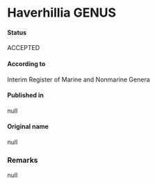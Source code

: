 Haverhillia GENUS
=======

#### Status
ACCEPTED

#### According to
Interim Register of Marine and Nonmarine Genera

#### Published in
null

#### Original name
null

### Remarks
null